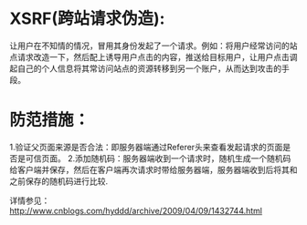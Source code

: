 # XSRF(跨站请求伪造):
  让用户在不知情的情况，冒用其身份发起了一个请求。例如：将用户经常访问的站点请求改造一下，然后配上诱导用户点击的内容，推送给目标用户，让用户点击调起自己的个人信息将其常访问站点的资源转移到另一个账户，从而达到攻击的手段。


# 防范措施：

1.验证父页面来源是否合法：即服务器端通过Referer头来查看发起请求的页面是否是可信页面。
2.添加随机码：服务器端收到一个请求时，随机生成一个随机码给客户端并保存，然后在客户端再次请求时带给服务器端，服务器端收到后将其和之前保存的随机码进行比较.

详情参见：
http://www.cnblogs.com/hyddd/archive/2009/04/09/1432744.html